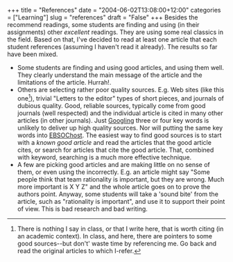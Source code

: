 +++
title = "References"
date = "2004-06-02T13:08:00+12:00"
categories = ["Learning"]
slug = "references"
draft = "False"
+++
Besides the recommend readings, some students are finding and using
(in their assignments) other _excellent_ readings. They are using
some real classics in the field. Based on that, I've decided to read at
least one article that each student references (assuming I haven't
read it already). The results so far have been mixed.

- Some students are finding and using good articles, and using them
well. They clearly understand the main message of the article and the
limitations of the article. Hurrah!.
- Others are selecting rather poor quality sources. E.g. Web sites
(like this one[^1]), trivial "Letters to the editor" types of short
pieces, and journals of dubious quality. Good, reliable sources,
typically come from good journals (well respected) and the
individual article is cited in many other articles (in other
journals). Just [Googling](https://www.google.com/) three or four key
words is unlikely to deliver up high quality sources. Nor will putting
the same key words into [EBSOChost](https://ejournals.ebsco.com/). The
easiest way to find good sources is to start with a _known good
article_ and read the articles that the good article cites, or
search for articles that cite the good article. That, combined with
keyword, searching is a much more effective technique.
- A few are picking good articles and are making little on no sense
of them, or even using the incorrectly. E.g. an article might say
"Some people think that team rationality is important, but they are
wrong. Much more important is X Y Z" and the whole article goes on to
prove the authors point. Anyway, some students will take a 'sound
bite' from the article, such as "rationality is important", and use
it to support their point of view. This is bad research and bad
writing.



[^1]: There is nothing I say in class, or that I write here, that is
    worth citing (in an academic context). In class, and here, there are
    pointers to some good sources--but don't' waste time by referencing
    me. Go back and read the original articles to which I-refer.

